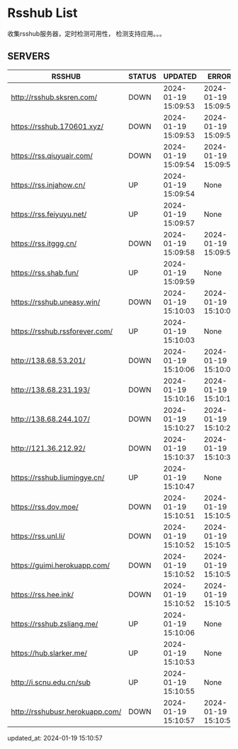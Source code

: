 # Rsshub List

收集rsshub服务器，定时检测可用性， 检测支持应用。。。


## SERVERS

|  RSSHUB   | STATUS  | UPDATED  | ERROR  | TWITTER |  
|  ----  | ----  | ----  | ----  | ---- |  
| http://rsshub.sksren.com/ | DOWN | 2024-01-19 15:09:53 | 2024-01-19 15:09:53 |  
| https://rsshub.170601.xyz/ | DOWN | 2024-01-19 15:09:53 | 2024-01-19 15:09:53 |  
| https://rss.qiuyuair.com/ | DOWN | 2024-01-19 15:09:54 | 2024-01-19 15:09:54 |  
| https://rss.injahow.cn/ | UP | 2024-01-19 15:09:54 | None ||  
| https://rss.feiyuyu.net/ | UP | 2024-01-19 15:09:57 | None ||  
| https://rss.itggg.cn/ | DOWN | 2024-01-19 15:09:58 | 2024-01-19 15:09:58 |  
| https://rss.shab.fun/ | UP | 2024-01-19 15:09:59 | None ||  
| https://rsshub.uneasy.win/ | DOWN | 2024-01-19 15:10:03 | 2024-01-19 15:10:03 |  
| https://rsshub.rssforever.com/ | UP | 2024-01-19 15:10:03 | None ||  
| http://138.68.53.201/ | DOWN | 2024-01-19 15:10:06 | 2024-01-19 15:10:06 |  
| http://138.68.231.193/ | DOWN | 2024-01-19 15:10:16 | 2024-01-19 15:10:16 |  
| http://138.68.244.107/ | DOWN | 2024-01-19 15:10:27 | 2024-01-19 15:10:27 |  
| http://121.36.212.92/ | DOWN | 2024-01-19 15:10:37 | 2024-01-19 15:10:37 |  
| https://rsshub.liumingye.cn/ | UP | 2024-01-19 15:10:47 | None ||  
| https://rss.dov.moe/ | DOWN | 2024-01-19 15:10:51 | 2024-01-19 15:10:51 |  
| https://rss.unl.li/ | DOWN | 2024-01-19 15:10:52 | 2024-01-19 15:10:52 |  
| https://guimi.herokuapp.com/ | DOWN | 2024-01-19 15:10:52 | 2024-01-19 15:10:52 |  
| https://rss.hee.ink/ | DOWN | 2024-01-19 15:10:52 | 2024-01-19 15:10:52 |  
| https://rsshub.zsliang.me/ | UP | 2024-01-19 15:10:06 | None |OK|  
| https://hub.slarker.me/ | UP | 2024-01-19 15:10:53 | None ||  
| http://i.scnu.edu.cn/sub | UP | 2024-01-19 15:10:55 | None ||  
| http://rsshubusr.herokuapp.com/ | DOWN | 2024-01-19 15:10:57 | 2024-01-19 15:10:57 |  
  

updated_at: 2024-01-19 15:10:57  
